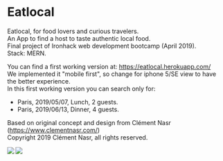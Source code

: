 # Eatlocal

Eatlocal, for food lovers and curious travelers.  
An App to find a host to taste authentic local food.  
Final project of Ironhack web development bootcamp (April 2019).  
Stack: MERN.

You can find a first working version at: https://eatlocal.herokuapp.com/  
We implemented it "mobile first", so change for iphone 5/SE view to have the better experience.  
In this first working version you can search only for:

- Paris, 2019/05/07, Lunch, 2 guests.
- Paris, 2019/06/13, Dinner, 4 guests.

Based on original concept and design from Clément Nasr (https://www.clementnasr.com/)  
Copyright 2019 Clément Nasr, all rights reserved.

<img align="left" src="https://res.cloudinary.com/dl297oyd1/image/upload/v1556483602/Capture_d_e%CC%81cran_2019-04-28_a%CC%80_22.23.43.png" />
<img align="left" src="https://res.cloudinary.com/dl297oyd1/image/upload/v1556483938/Capture_d_e%CC%81cran_2019-04-28_a%CC%80_22.24.36.png" />

